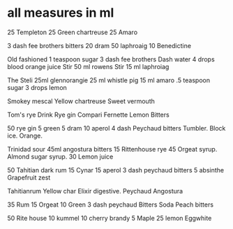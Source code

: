 # all measures in ml

25 Templeton
25 Green chartreuse
25 Amaro 

3 dash fee brothers bitters
20 dram
50 laphroaig
10 Benedictine

Old fashioned
1 teaspoon sugar
3 dash fee brothers
Dash water
4 drops blood orange juice
Stir
50 ml rowens
Stir
15 ml laphroiag


The Steli
25ml glennorangie
25 ml whistle pig
15 ml amaro
.5 teaspoon sugar
3 drops lemon


Smokey mescal
Yellow chartreuse 
Sweet vermouth



Tom's rye Drink
Rye gin
Compari
Fernette
Lemon
Bitters


50 rye gin
5 green
5 dram
10 aperol
4 dash Peychaud bitters
Tumbler. Block ice. Orange. 


Trinidad sour
45ml angostura bitters
15 Rittenhouse rye
45 Orgeat syrup. Almond sugar syrup. 
30 Lemon juice


50 Tahitian dark rum
15 Cynar
15 aperol
3 dash peychaud bitters
5 absinthe 
Grapefruit zest 


Tahitianrum
Yellow char
Elixir digestive. 
Peychaud
Angostura

35 Rum
15 Orgeat
10 Green
3 dash peychaud Bitters
Soda
Peach bitters

50 Rite house
10 kummel
10 cherry brandy
5 Maple
25 lemon
Eggwhite




